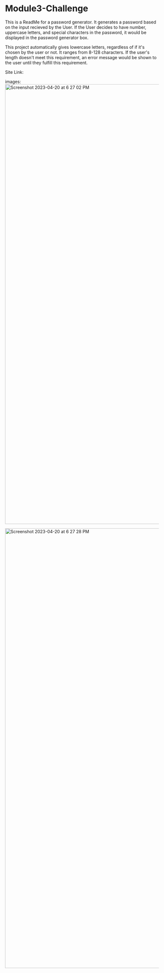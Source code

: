 # Module3-Challenge

This is a ReadMe for a password generator. It generates a password based on the input recieved by the User.
If the User decides to have number, uppercase letters, and special characters in the password, it would be
displayed in the password generator box.

This project automatically gives lowercase letters, regardless of if it's chosen by the user or not.
It ranges from 8-128 characters. If the user's length doesn't meet this requirement, an error message would be shown 
to the user until they fulfill this requirement.

Site Link: 

images:<img width="1440" alt="Screenshot 2023-04-20 at 6 27 02 PM" src="https://user-images.githubusercontent.com/128413426/233500323-ac3f15ac-1927-483b-ad83-7f472471b671.png">

<img width="1440" alt="Screenshot 2023-04-20 at 6 27 28 PM" src="https://user-images.githubusercontent.com/128413426/233500338-0f0c46bb-874d-48ab-9e5c-befdc1ba0f85.png">
